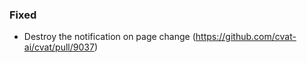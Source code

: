 ### Fixed

- Destroy the notification on page change
  (<https://github.com/cvat-ai/cvat/pull/9037>)
